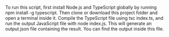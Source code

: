 To run this script, first install Node.js and TypeScript globally by running npm install -g typescript. Then clone or download this project folder and open a terminal inside it. Compile the TypeScript file using tsc index.ts, and run the output JavaScript file with node index.js. This will generate an output.json file containing the result. You can find the output inside this file.
